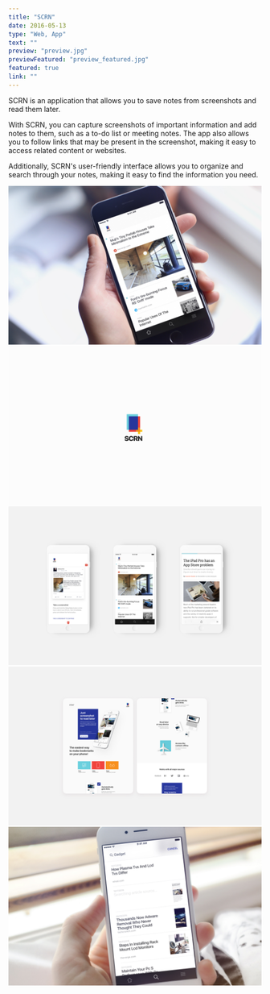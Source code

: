 ```yaml
---
title: "SCRN"
date: 2016-05-13
type: "Web, App"
text: ""
preview: "preview.jpg"
previewFeatured: "preview_featured.jpg"
featured: true
link: ""
---
```

<div class="description">

SCRN is an application that allows you to save notes from screenshots and read them later. 

With SCRN, you can capture screenshots of important information and add notes to them, such as a to-do list or meeting notes. The app also allows you to follow links that may be present in the screenshot, making it easy to access related content or websites. 

Additionally, SCRN's user-friendly interface allows you to organize and search through your notes, making it easy to find the information you need.

</div>

![](1.jpg)
![](2.jpg)
![](3.jpg)
![](4.jpg)
![](5.jpg)

